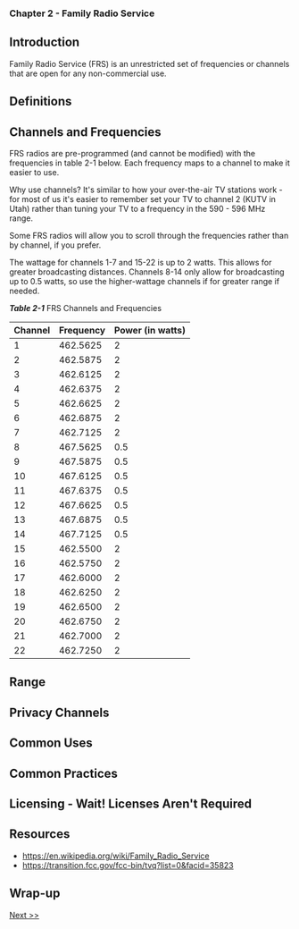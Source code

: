 ### Chapter 2 - Family Radio Service

## Introduction

Family Radio Service (FRS) is an unrestricted set of frequencies or channels that are open for any non-commercial use.

## Definitions
## Channels and Frequencies

FRS radios are pre-programmed (and cannot be modified) with the frequencies in table 2-1 below. Each frequency maps to a channel to make it easier to use.

Why use channels? It's similar to how your over-the-air TV stations work - for most of us it's easier to remember set your TV to channel 2 (KUTV in Utah) rather than tuning your TV to a frequency in the 590 - 596 MHz range.

Some FRS radios will allow you to scroll through the frequencies rather than by channel, if you prefer.

The wattage for channels 1-7 and 15-22 is up to 2 watts. This allows for greater broadcasting distances. Channels 8-14 only allow for broadcasting up to 0.5 watts, so use the higher-wattage channels if for greater range if needed.

_**Table 2-1**_ FRS Channels and Frequencies

| Channel | Frequency | Power (in watts) |
|---|---|---|
| 1 | 462.5625 | 2 |
| 2 | 462.5875 | 2 |
| 3 | 462.6125 | 2 |
| 4 | 462.6375 | 2 |
| 5 | 462.6625 | 2 |
| 6 | 462.6875 | 2 |
| 7 | 462.7125 | 2 |
| 8 | 467.5625 | 0.5 |
| 9 | 467.5875 | 0.5 |
| 10 | 467.6125 | 0.5 |
| 11 | 467.6375 | 0.5 |
| 12 | 467.6625 | 0.5 |
| 13 | 467.6875 | 0.5 |
| 14 | 467.7125 | 0.5 |
| 15 | 462.5500 | 2 |
| 16 | 462.5750 | 2 |
| 17 | 462.6000 | 2 |
| 18 | 462.6250 | 2 |
| 19 | 462.6500 | 2 |
| 20 | 462.6750 | 2 |
| 21 | 462.7000 | 2 |
| 22 | 462.7250 | 2 |

## Range
## Privacy Channels
## Common Uses
## Common Practices
## Licensing - Wait! Licenses Aren't Required
## Resources

* https://en.wikipedia.org/wiki/Family_Radio_Service
* https://transition.fcc.gov/fcc-bin/tvq?list=0&facid=35823

## Wrap-up

[Next >>](040-chapter-03.md)
